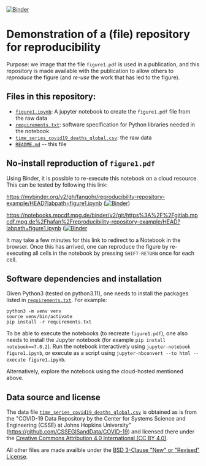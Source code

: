 [![Binder](https://mybinder.org/badge_logo.svg)](https://mybinder.org/v2/gh/fangohr/reproducibility-repository-example/HEAD)

# Demonstration of a (file) repository for reproducibility

Purpose: we image that the file `figure1.pdf` is used in a publication, and this repository is made available
with the publication to allow others to *reproduce* the figure (and *re-use* the work that has led to the figure).

## Files in this repository:

- [`figure1.ipynb`](figure1.ipynb): A jupyter notebook to create the `figure1.pdf` file from the raw data
- [`requirements.txt`](requirements.txt): software specification for Python libraries needed in the notebook
- [`time_series_covid19_deaths_global.csv`](time_series_covid19_deaths_global.csv): the raw data
- [`README.md`](README.md) -- this file

## No-install reproduction of `figure1.pdf`

Using Binder, it is possible to re-execute this notebook on a cloud resource. This can be tested by following this link:

https://mybinder.org/v2/gh/fangohr/reproducibility-repository-example/HEAD?labpath=figure1.ipynb ([![Binder](https://mybinder.org/badge_logo.svg)](https://mybinder.org/v2/gh/fangohr/reproducibility-repository-example/HEAD))

https://notebooks.mpcdf.mpg.de/binder/v2/git/https%3A%2F%2Fgitlab.mpcdf.mpg.de%2Fhafan%2Freproducibility-repository-example/HEAD?labpath=figure1.ipynb ([![Binder](https://mybinder.org/badge_logo.svg)](https://notebooks.mpcdf.mpg.de/binder/v2/git/https%3A%2F%2Fgitlab.mpcdf.mpg.de%2Fhafan%2Freproducibility-repository-example/HEAD)



It may take a few minutes for this link to redirect to a Notebook in the browser. Once this has arrived, one can reproduce
the figure by re-executing all cells in the notebook by pressing `SHIFT-RETURN` once for each cell.

## Software dependencies and installation

Given Python3 (tested on python3.11), one needs to install the packages listed in [`requirements.txt`](requirements.txt). For example:

```console
python3 -m venv venv
source venv/bin/activate
pip install -r requirements.txt
```
To be able to execute the notebooks (to recreate `figure1.pdf`), one also needs to install 
the Jupyter notebook (for example `pip install notebook==7.0.2`). Run the notebook interactively 
using `jupyter-notebook figure1.ipynb`, or execute as a script using 
`jupyter-nbconvert --to html --execute figure1.ipynb`.

Alternatively, explore the notebook using the cloud-hosted mentioned above.  

## Data source and license

The data file [`time_series_covid19_deaths_global.csv`](time_series_covid19_deaths_global.csv) is obtained as is from 
the "COVID-19 Data Repository by the Center for Systems Science and Engineering (CSSE) at Johns Hopkins University" (https://github.com/CSSEGISandData/COVID-19) and licensed there under the [Creative Commons Attribution 4.0 International (CC BY 4.0)](https://creativecommons.org/licenses/by/4.0/).

All other files are made availble under the [BSD 3-Clause "New" or "Revised" License](LICENSE).


